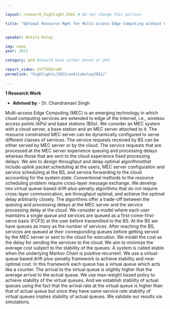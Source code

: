 ```yaml
---

layout: research_highlight.html # Do not change this portion

title: "Optimal Resource Mgmt for Multi-access Edge Computing without Using Cross-layer Communication"


speaker: Ankita Koley

img: none
year: 2022

category: phd #should have either mtech or phd

report_video: nV77G5OrcWY
permalink: "highlights/2022/ankitakoley2022/"

---
```



**1 Research Work**

- **Advised by** - Dr. Chandramani Singh

Multi-access Edge Computing (MEC) is an emerging technology in which cloud computing services are extended to edge of the Internet, i.e., wireless access points (APs) and base stations (BSs). We consider an MEC system with a cloud server, a base station and an MEC server attached to it. The resource constrained MEC server can be dynamically configured to serve different classes of services. The service requests received by BS can be either served by MEC server or by the cloud. The service requests that are processed at the MEC server experience queuing and processing delays whereas those that are sent to the cloud experience fixed processing delays. We aim to design throughput and delay optimal algorithmsthat include uplink packet scheduling at the users, MEC server configuration and service scheduling at the BS, and service forwarding to the cloud accounting for the system state. Conventional methods to the resource scheduling problem 
require cross-layer message exchange. We develop two virtual queue-based drift-plus-penalty algorithms that do not require cross-layer communication, are throughput optimal, and achieve the optimal delay arbitrarily closely. The algorithms offer a trade-off between the queuing and processing delays at the MEC server and the service processing delay at the cloud. We consider a model where each user maintains a single queue and services are queued as a first-come-first-serve basis (FCFS) at the user before transmitted to the BS. At the BS we have queues as many as the number of services. After reaching the BS, services are queued at their corresponding queues before getting served by the MEC server or sent to the cloud for execution. We model the cost as the delay for sending the services to the cloud. We aim to minimize the average cost subject to the stability of the queues. A system is called stable when the underlying Markov Chain is positive recurrent. We use a virtual-queue based drift-plus-penalty framework to achieve stability and near optimal cost. In this framework each queue has a virtual queue which acts like a counter. The arrival to the virtual queue is slightly higher that the average arrival to the actual queue. We use max-weight based policy to 
achieve stability of the virtual queues. And we establish stability of actual queues using the fact that the arrival rate at the virtual queue is higher than that of actual queue but since they have same service rate stability of virtual queues implies stability of actual queues. We validate our results via simulations. 

